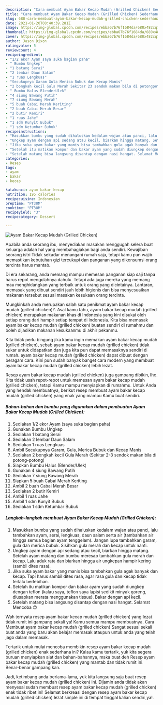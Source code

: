 ```yaml
---
description: "Cara membuat Ayam Bakar Kecap Mudah (Grilled Chicken) Sederhana Untuk Jualan"
title: "Cara membuat Ayam Bakar Kecap Mudah (Grilled Chicken) Sederhana Untuk Jualan"
slug: 680-cara-membuat-ayam-bakar-kecap-mudah-grilled-chicken-sederhana-untuk-jualan
date: 2021-01-20T00:40:39.281Z
image: https://img-global.cpcdn.com/recipes/ebba67b76f1684da/680x482cq70/ayam-bakar-kecap-mudah-grilled-chicken-foto-resep-utama.jpg
thumbnail: https://img-global.cpcdn.com/recipes/ebba67b76f1684da/680x482cq70/ayam-bakar-kecap-mudah-grilled-chicken-foto-resep-utama.jpg
cover: https://img-global.cpcdn.com/recipes/ebba67b76f1684da/680x482cq70/ayam-bakar-kecap-mudah-grilled-chicken-foto-resep-utama.jpg
author: Jason Dixon
ratingvalue: 5
reviewcount: 4
recipeingredient:
- "1/2 ekor Ayam saya suka bagian paha"
- " Bumbu Ungkep"
- "1 batang Serai"
- "2 lembar Daun Salam"
- "1 ruas Lengkuas"
- "Secukupnya Garam Gula Merica Bubuk dan Kecap Manis"
- "2 bongkah kecil Gula Merah Sekitar 23 sendok makan bila di potongpotong"
- " Bumbu Halus BlenderUlek"
- "4 siung Bawang Putih"
- "7 siung Bawang Merah"
- "5 buah Cabai Merah Keriting"
- "2 buah Cabai Merah Besar"
- "2 butir Kemiri"
- "1 ruas Jahe"
- "1 sdm Kunyit Bubuk"
- "1 sdm Ketumbar Bubuk"
recipeinstructions:
- "Masukkan bumbu yang sudah dihaluskan kedalam wajan atau panci, lalu tambahkan ayam, serai, lengkuas, daun salam serta air (tambahkan air hingga semua bagian ayam tenggelam). Jangan lupa tambahkan garam, gula dan merica bubuk. Sisihkan gula merah dan kecap untuk nanti."
- "Ungkep ayam dengan api sedang atau kecil, biarkan hingga matang. Setelah ayam matang dan bumbu meresap tambahkan gula merah dan kecap. Lalu aduk rata dan biarkan hingga air ungkepan hampir kering (sambil dites rasa)."
- "Jika suka ayam bakar yang manis bisa tambahkan gula agak banyak dan kecap. Tapi harus sambil dites rasa, agar rasa gula dan kecap tidak terlalu berlebihan."
- "Setelah itu matikan kompor dan bakar ayam yang sudah diungkep dengan teflon (kalau saya, teflon saya lapisi sedikit minyak goreng, diusapkan merata menggunakan tissue). Bakar dengan api kecil."
- "Setelah matang bisa langsung disantap dengan nasi hangat. Selamat Mencoba 😊"
categories:
- Resep
tags:
- ayam
- bakar
- kecap

katakunci: ayam bakar kecap 
nutrition: 195 calories
recipecuisine: Indonesian
preptime: "PT30M"
cooktime: "PT38M"
recipeyield: "3"
recipecategory: Dessert

---
```



![Ayam Bakar Kecap Mudah (Grilled Chicken)](https://img-global.cpcdn.com/recipes/ebba67b76f1684da/680x482cq70/ayam-bakar-kecap-mudah-grilled-chicken-foto-resep-utama.jpg)

Apabila anda seorang ibu, menyediakan masakan menggugah selera buat keluarga adalah hal yang membahagiakan bagi anda sendiri. Kewajiban seorang istri Tidak sekadar menangani rumah saja, tetapi kamu pun wajib memastikan kebutuhan gizi tercukupi dan panganan yang dikonsumsi orang tercinta harus mantab.

Di era  sekarang, anda memang mampu memesan panganan siap saji tanpa harus repot mengolahnya dahulu. Tetapi ada juga mereka yang memang mau menghidangkan yang terbaik untuk orang yang dicintainya. Lantaran, memasak yang dibuat sendiri jauh lebih higienis dan bisa menyesuaikan makanan tersebut sesuai masakan kesukaan orang tercinta. 



Mungkinkah anda merupakan salah satu penikmat ayam bakar kecap mudah (grilled chicken)?. Asal kamu tahu, ayam bakar kecap mudah (grilled chicken) merupakan makanan khas di Indonesia yang kini disukai oleh setiap orang dari hampir setiap tempat di Indonesia. Kita bisa memasak ayam bakar kecap mudah (grilled chicken) buatan sendiri di rumahmu dan boleh dijadikan makanan kesukaanmu di akhir pekanmu.

Kita tidak perlu bingung jika kamu ingin memakan ayam bakar kecap mudah (grilled chicken), sebab ayam bakar kecap mudah (grilled chicken) tidak sukar untuk didapatkan dan juga kita pun dapat memasaknya sendiri di rumah. ayam bakar kecap mudah (grilled chicken) dapat dibuat dengan beragam cara. Kini pun sudah banyak banget cara modern yang membuat ayam bakar kecap mudah (grilled chicken) lebih lezat.

Resep ayam bakar kecap mudah (grilled chicken) juga gampang dibikin, lho. Kita tidak usah repot-repot untuk memesan ayam bakar kecap mudah (grilled chicken), tetapi Kamu mampu menyiapkan di rumahmu. Untuk Anda yang hendak membuatnya, berikut resep membuat ayam bakar kecap mudah (grilled chicken) yang enak yang mampu Kamu buat sendiri.

<!--inarticleads1-->

##### Bahan-bahan dan bumbu yang digunakan dalam pembuatan Ayam Bakar Kecap Mudah (Grilled Chicken):

1. Sediakan 1/2 ekor Ayam (saya suka bagian paha)
1. Gunakan  Bumbu Ungkep
1. Sediakan 1 batang Serai
1. Sediakan 2 lembar Daun Salam
1. Sediakan 1 ruas Lengkuas
1. Ambil Secukupnya Garam, Gula, Merica Bubuk dan Kecap Manis
1. Sediakan 2 bongkah kecil Gula Merah (Sekitar 2-3 sendok makan bila di potong-potong)
1. Siapkan  Bumbu Halus (Blender/Ulek)
1. Gunakan 4 siung Bawang Putih
1. Sediakan 7 siung Bawang Merah
1. Siapkan 5 buah Cabai Merah Keriting
1. Ambil 2 buah Cabai Merah Besar
1. Sediakan 2 butir Kemiri
1. Ambil 1 ruas Jahe
1. Ambil 1 sdm Kunyit Bubuk
1. Sediakan 1 sdm Ketumbar Bubuk




<!--inarticleads2-->

##### Langkah-langkah membuat Ayam Bakar Kecap Mudah (Grilled Chicken):

1. Masukkan bumbu yang sudah dihaluskan kedalam wajan atau panci, lalu tambahkan ayam, serai, lengkuas, daun salam serta air (tambahkan air hingga semua bagian ayam tenggelam). Jangan lupa tambahkan garam, gula dan merica bubuk. Sisihkan gula merah dan kecap untuk nanti.
1. Ungkep ayam dengan api sedang atau kecil, biarkan hingga matang. Setelah ayam matang dan bumbu meresap tambahkan gula merah dan kecap. Lalu aduk rata dan biarkan hingga air ungkepan hampir kering (sambil dites rasa).
1. Jika suka ayam bakar yang manis bisa tambahkan gula agak banyak dan kecap. Tapi harus sambil dites rasa, agar rasa gula dan kecap tidak terlalu berlebihan.
1. Setelah itu matikan kompor dan bakar ayam yang sudah diungkep dengan teflon (kalau saya, teflon saya lapisi sedikit minyak goreng, diusapkan merata menggunakan tissue). Bakar dengan api kecil.
1. Setelah matang bisa langsung disantap dengan nasi hangat. Selamat Mencoba 😊




Wah ternyata resep ayam bakar kecap mudah (grilled chicken) yang lezat tidak rumit ini gampang sekali ya! Kamu semua mampu membuatnya. Cara Membuat ayam bakar kecap mudah (grilled chicken) Sangat sesuai sekali buat anda yang baru akan belajar memasak ataupun untuk anda yang telah jago dalam memasak.

Tertarik untuk mulai mencoba membikin resep ayam bakar kecap mudah (grilled chicken) enak sederhana ini? Kalau kamu tertarik, yuk kita segera buruan menyiapkan alat dan bahan-bahannya, maka buat deh Resep ayam bakar kecap mudah (grilled chicken) yang mantab dan tidak rumit ini. Benar-benar gampang kan. 

Jadi, ketimbang anda berlama-lama, yuk kita langsung saja buat resep ayam bakar kecap mudah (grilled chicken) ini. Dijamin anda tiidak akan menyesal sudah membuat resep ayam bakar kecap mudah (grilled chicken) enak tidak ribet ini! Selamat berkreasi dengan resep ayam bakar kecap mudah (grilled chicken) lezat simple ini di tempat tinggal kalian sendiri,ya!.

